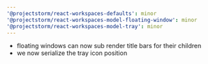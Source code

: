 ```yaml
---
'@projectstorm/react-workspaces-defaults': minor
'@projectstorm/react-workspaces-model-floating-window': minor
'@projectstorm/react-workspaces-model-tray': minor
---
```


- floating windows can now sub render title bars for their children
- we now serialize the tray icon position